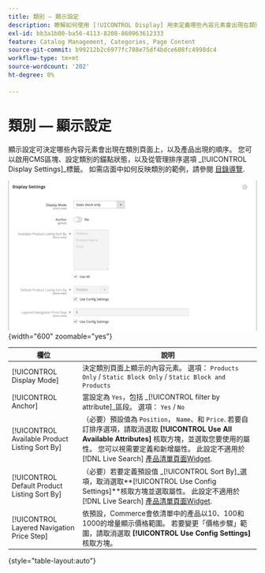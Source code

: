 ```yaml
---
title: 類別 — 顯示設定
description: 瞭解如何使用 [!UICONTROL Display] 用來定義哪些內容元素會出現在類別頁面上的設定，以及產品出現的順序。
exl-id: bb3a1b00-ba56-4113-8208-860963612333
feature: Catalog Management, Categories, Page Content
source-git-commit: b99212b2c6977fc788e75df4bdce608fc4998dc4
workflow-type: tm+mt
source-wordcount: '202'
ht-degree: 0%

---
```


# 類別 — 顯示設定

顯示設定可決定哪些內容元素會出現在類別頁面上，以及產品出現的順序。 您可以啟用CMS區塊、設定類別的錨點狀態，以及從管理排序選項 _[!UICONTROL Display Settings]_標籤。 如需店面中如何反映類別的範例，請參閱 [目錄導覽](navigation.md).

![顯示類別設定](./assets/category-display-settings.png){width="600" zoomable="yes"}

| 欄位 | 說明 |
|--- |--- |
| [!UICONTROL Display Mode] | 決定類別頁面上顯示的內容元素。 選項： `Products Only` / `Static Block Only` / `Static Block and Products` |
| [!UICONTROL Anchor] | 當設定為 `Yes`，包括 _[!UICONTROL filter by attribute]_區段。 選項： `Yes` / `No` |
| [!UICONTROL Available Product Listing Sort By] | （必要）預設值為 `Position`， `Name`、和 `Price`. 若要自訂排序選項，請取消選取 **[!UICONTROL Use All Available Attributes]** 核取方塊，並選取您要使用的屬性。 您可以視需要定義和新增屬性。 此設定不適用於 [!DNL Live Search] [產品清單頁面Widget](https://experienceleague.adobe.com/en/docs/commerce-merchant-services/live-search/live-search-storefront/plp-styling). |
| [!UICONTROL Default Product Listing Sort By] | （必要）若要定義預設值 _[!UICONTROL Sort By]_選項，取消選取&#x200B;**[!UICONTROL Use Config Settings]**核取方塊並選取屬性。 此設定不適用於 [!DNL Live Search] [產品清單頁面Widget](https://experienceleague.adobe.com/en/docs/commerce-merchant-services/live-search/live-search-storefront/plp-styling). |
| [!UICONTROL Layered Navigation Price Step] | 依預設，Commerce會依清單中的產品以10、100和1000的增量顯示價格範圍。 若要變更「價格步驟」範圍，請取消選取 **[!UICONTROL Use Config Settings]** 核取方塊。 |

{style="table-layout:auto"}
